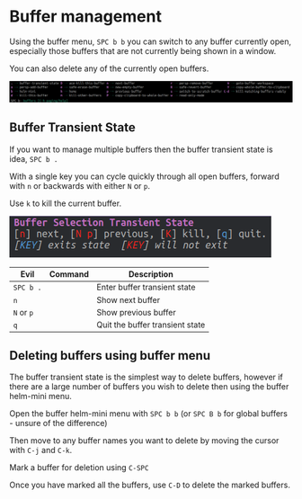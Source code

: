 # Buffer management 

Using the buffer menu, `SPC b b` you can switch to any buffer currently open, especially those buffers that are not currently being shown in a window.

You can also delete any of the currently open buffers.

[![Spacemacs Buffer menu](../images/spacemacs-buffer-menu.png)](../images/spacemacs-buffer-menu.png)


## Buffer Transient State

If you want to manage multiple buffers then the buffer transient state is idea, `SPC b .`

With a single key you can cycle quickly through all open buffers, forward with `n` or backwards with either `N` or `p`.

Use `k` to kill the current buffer.

![Spacemacs - Buffer Tranisent State](../images/spacemacs-buffer-transient-state.png)


| Evil       | Command | Description                     |
|------------|---------|---------------------------------|
| `SPC b .`  |         | Enter buffer transient state    |
| `n`        |         | Show next buffer                |
| `N` or `p` |         | Show previous buffer            |
| `q`        |         | Quit the buffer transient state |



## Deleting buffers using buffer menu 

The buffer transient state is the simplest way to delete buffers, however if there are a large number of buffers you wish to delete then using the buffer helm-mini menu.

Open the buffer helm-mini menu with `SPC b b` (or `SPC B b` for global buffers - unsure of the difference)

Then move to any buffer names you want to delete by moving the cursor with `C-j` and `C-k`.

Mark a buffer for deletion using `C-SPC`

Once you have marked all the buffers, use `C-D` to delete the marked buffers.

